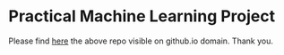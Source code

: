 # Practical Machine Learning Project

Please find [here](http://samarkande.github.io/practicalmachinelearning/) the above repo visible on github.io domain. Thank you.
